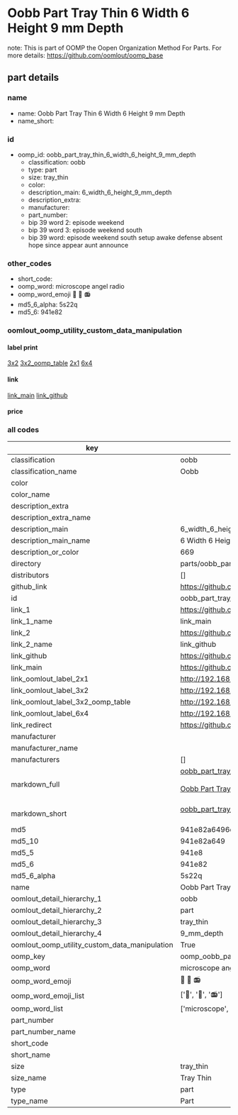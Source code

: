 # Oobb Part Tray Thin 6 Width 6 Height 9 mm Depth  

note: This is part of OOMP the Oopen Organization Method For Parts. For more details: https://github.com/oomlout/oomp_base

##  part details
  







### name
* name: Oobb Part Tray Thin 6 Width 6 Height 9 mm Depth
* name_short: 
### id
* oomp_id: oobb_part_tray_thin_6_width_6_height_9_mm_depth
  * classification: oobb
  * type: part
  * size: tray_thin
  * color: 
  * description_main: 6_width_6_height_9_mm_depth
  * description_extra: 
  * manufacturer: 
  * part_number: 
  * bip 39 word 2: episode weekend
  * bip 39 word 3: episode weekend south
  * bip 39 word: episode weekend south setup awake defense absent hope since appear aunt announce

### other_codes
* short_code: 
* oomp_word: microscope angel radio
* oomp_word_emoji :microscope: :angel: :radio:
* md5_6_alpha: 5s22q
* md5_6: 941e82






### oomlout_oomp_utility_custom_data_manipulation
#### label print
[3x2](http://192.168.1.245:1112/?label=oomp%205s22q)
[3x2_oomp_table](http://192.168.1.108:1112/?label=oomp%205s22q)
[2x1](http://192.168.1.242:1112/?label=oomp%205s22q)
[6x4](http://192.168.1.55:1112/?label=oomp%205s22q)    

#### link

[link_main](https://github.com/oomlout/oomlout_oomp_version_1_messy/tree/main/parts/oobb_part_tray_thin_6_width_6_height_9_mm_depth) [link_github](https://github.com/oomlout/oomlout_oomp_version_1_messy/tree/main/parts/oobb_part_tray_thin_6_width_6_height_9_mm_depth)                             

#### price







### all codes 
| key | value |  
| --- | --- |  
| classification | oobb |  
| classification_name | Oobb |  
| color |  |  
| color_name |  |  
| description_extra |  |  
| description_extra_name |  |  
| description_main | 6_width_6_height_9_mm_depth |  
| description_main_name | 6 Width 6 Height 9 mm Depth |  
| description_or_color | 669 |  
| directory | parts/oobb_part_tray_thin_6_width_6_height_9_mm_depth |  
| distributors | [] |  
| github_link | https://github.com/oomlout/oomlout_oomp_part_src/tree/main/parts/oobb_part_tray_thin_6_width_6_height_9_mm_depth |  
| id | oobb_part_tray_thin_6_width_6_height_9_mm_depth |  
| link_1 | https://github.com/oomlout/oomlout_oomp_version_1_messy/tree/main/parts/oobb_part_tray_thin_6_width_6_height_9_mm_depth |  
| link_1_name | link_main |  
| link_2 | https://github.com/oomlout/oomlout_oomp_version_1_messy/tree/main/parts/oobb_part_tray_thin_6_width_6_height_9_mm_depth |  
| link_2_name | link_github |  
| link_github | https://github.com/oomlout/oomlout_oomp_version_1_messy/tree/main/parts/oobb_part_tray_thin_6_width_6_height_9_mm_depth |  
| link_main | https://github.com/oomlout/oomlout_oomp_version_1_messy/tree/main/parts/oobb_part_tray_thin_6_width_6_height_9_mm_depth |  
| link_oomlout_label_2x1 | http://192.168.1.242:1112/?label=oomp%205s22q |  
| link_oomlout_label_3x2 | http://192.168.1.245:1112/?label=oomp%205s22q |  
| link_oomlout_label_3x2_oomp_table | http://192.168.1.108:1112/?label=oomp%205s22q |  
| link_oomlout_label_6x4 | http://192.168.1.55:1112/?label=oomp%205s22q |  
| link_redirect | https://github.com/oomlout/oomlout_oomp_version_1_messy/tree/main/parts/oobb_part_tray_thin_6_width_6_height_9_mm_depth |  
| manufacturer |  |  
| manufacturer_name |  |  
| manufacturers | [] |  
| markdown_full | [oobb_part_tray_thin_6_width_6_height_9_mm_depth](none)<br>[](none)<br>[Oobb Part Tray Thin 6 Width 6 Height 9 Mm Depth](none)<br><br> |  
| markdown_short | [oobb_part_tray_thin_6_width_6_height_9_mm_depth](none)<br><br> |  
| md5 | 941e82a6496d6014e5881c49a07e425f |  
| md5_10 | 941e82a649 |  
| md5_5 | 941e8 |  
| md5_6 | 941e82 |  
| md5_6_alpha | 5s22q |  
| name | Oobb Part Tray Thin 6 Width 6 Height 9 mm Depth |  
| oomlout_detail_hierarchy_1 | oobb |  
| oomlout_detail_hierarchy_2 | part |  
| oomlout_detail_hierarchy_3 | tray_thin |  
| oomlout_detail_hierarchy_4 | 9_mm_depth |  
| oomlout_oomp_utility_custom_data_manipulation | True |  
| oomp_key | oomp_oobb_part_tray_thin_6_width_6_height_9_mm_depth |  
| oomp_word | microscope angel radio |  
| oomp_word_emoji | :microscope: :angel: :radio: |  
| oomp_word_emoji_list | [':microscope:', ':angel:', ':radio:'] |  
| oomp_word_list | ['microscope', 'angel', 'radio'] |  
| part_number |  |  
| part_number_name |  |  
| short_code |  |  
| short_name |  |  
| size | tray_thin |  
| size_name | Tray Thin |  
| type | part |  
| type_name | Part |  
